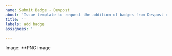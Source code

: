 ```yaml
---
name: Submit Badge - Devpost
about: 'Issue template to request the addition of badges from Devpost events. '
title: ''
labels: add badge
assignees: ''

---
```


Image: **PNG image

